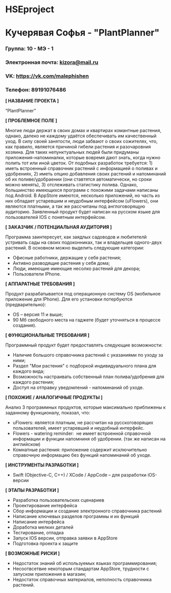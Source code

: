 # HSEproject
# Кучерявая Софья - "PlantPlanner"


### Группа: 10 - МЭ - 1
### Электронная почта: kizora@mail.ru
### VK: https://vk.com/malephishen
### Телефон: 89191076486


**[ НАЗВАНИЕ ПРОЕКТА ]**

“PlantPlanner”

**[ ПРОБЛЕМНОЕ ПОЛЕ ]**

Многие люди держат в своих домах и квартирах комантные растения, однако, далеко не каждому удаётся обеспечивать им качественный уход. В силу своей занятости, люди забвают о своих сожителях, что, как правило, является причиной гибели растения и разочаровния хозяина. Для таких непунктуальных людей были придуманы приложения-напоминалки, которые вовремя дают знать, когда нужно полить тот или иной цветок. От подобных разработок требуется: 1) иметь встроенный справочник растений с информацией о поливах и удобрениях, 2) иметь опцию добавления своих растений и напоминаний об их поливе/удобраении (они ставтятся автоматически, но сроки можно менять), 3) отслеживать статистику полива. Однако, большинство имеющихся программ с похожими задачами написаны под Android. В AppStore имеются, несколько приложений, но часть из них обладает устаревшим и неудобным интерфейсом (uFlowers), они являются платными, а так же рассчитаны под англоговорящую аудиторию.
Заявленный продукт будет написан на русском языке для пользователей IOS с понятным интерфейсом.


**[ ЗАКАЗЧИК / ПОТЕНЦИАЛЬНАЯ АУДИТОРИЯ ]**

Программа заинтересует, как заядлых садоводов и любитетелй устривать сады на своих подоконниках, так и владельцев одного-двух растений. В основном можно выделить следующие категории:

* Офисные работники, держащие у себя растения;
* Активно разводящие растения у себя дома;
* Люди, имеющие имеющие несолко растений для декора;
* Пользователи IPhone.

**[ АППАРАТНЫЕ ТРЕБОВАНИЯ ]** 

Продукт разрабатывается под операционную систему OS (мобильное приложение для IPhone). Для его установки потербуются (предварительно):

* OS – версия 11 и выше;
* 90 Мб свободного места на гаджете (будет уточняться в процессе создания).

**[ ФУНКЦИОНАЛЬНЫЕ ТРЕБОВАНИЯ ]**

Программный продукт будет предоставлять следующие возможности:
* Наличие большого справочника растений с указаниями по уходу за ними;
* Раздел "Мои растения" с подборкой индивидуального плана для каждого вида; 
* Возможность настраивать собственный план полива/удобрения для каждого растения;
* Доступ на отправку уведомлений - напоминаний об уходе.

 

**[ ПОХОЖИЕ / АНАЛОГИЧНЫЕ ПРОДУКТЫ ]**

Анализ 3 программных продуктов, которые максимально приближены к заданному функционалу, показал, что:

* uFlowers: является платным, не рассчитан на русскоговорящих пользователей, имеет устаревший и неудобный интерфейс.
*	Flowers - watering reminder:  не имеет встроенной справочной информации и функции напомниня об удобрении. (так же написан на английском)
* Комнатные растения:  приложение содержит исключительно справочную информацию без функций напоминаний об уходе.

**[ ИНСТРУМЕНТЫ РАЗРАБОТКИ ]**

*	Swift (Objective-C, C++) / XCode / AppCode – для разработки iOS-версии



**[ ЭТАПЫ РАЗРАБОТКИ ]**

*	Разработка пользовательских сценариев
*	Проектирование интерфейса
*	Сбор информации и создание электронного справочника растений
* Написание ключевых разделов программы и их функций
*	Написание интерфейса
* Доработка мелких деталей
*	Тестирование, отладка
*	Запуск IOS версии, отправка заявки в AppStore
*	Подготовка проекта к защите

**[ ВОЗМОЖНЫЕ РИСКИ ]**

*	Недостаток знаний об используемых языках программирования;
*	Несоотвсетвие некоторым стандартам AppStore, трудности с запуском приложения в магазин;
*	Недостаток справочных материалов, неполность справочника растений.

